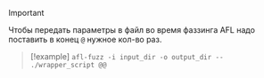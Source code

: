 
> [!important] 
> Чтобы передать параметры в файл во время фаззинга AFL надо поставить в конец `@` нужное кол-во раз.

> [!example] 
>  `afl-fuzz -i input_dir -o output_dir -- ./wrapper_script @@`



